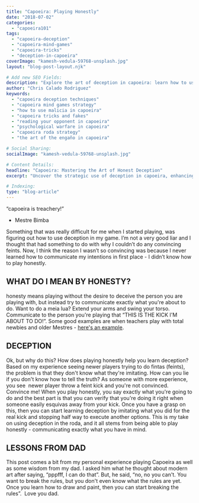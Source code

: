 ```yaml
---
title: "Capoeira: Playing Honestly"
date: "2018-07-02"
categories:
  - "capoeira101"
tags:
  - "capoeira-deception"
  - "capoeira-mind-games"
  - "capoeira-tricks"
  - "deception-in-capoeira"
coverImage: "kamesh-vedula-59768-unsplash.jpg"
layout: "blog-post-layout.njk"

# Add new SEO Fields:
description: "Explore the art of deception in capoeira: learn how to use mind games and tricks to gain an edge in the roda and outsmart your opponent."
author: "Chris Calado Rodriguez"
keywords:
  - "capoeira deception techniques"
  - "capoeira mind games strategy"
  - "how to use malicia in capoeira"
  - "capoeira tricks and fakes"
  - "reading your opponent in capoeira"
  - "psychological warfare in capoeira"
  - "capoeira roda strategy"
  - "the art of the engaño in capoeira"

# Social Sharing:
socialImage: "kamesh-vedula-59768-unsplash.jpg"

# Content Details:
headline: "Capoeira: Mastering the Art of Honest Deception"
excerpt: "Uncover the strategic use of deception in capoeira, enhancing your game with mind games and cunning tactics within the roda."

# Indexing:
type: "blog-article"
---
```


“capoeira is treachery!”

- Mestre Bimba

Something that was really difficult for me when I started playing, was figuring out how to use deception in my game. I’m not a very good liar and I thought that had something to do with why I couldn’t do any convincing feints. Now, I think the reason I wasn’t so convincing was because I never learned how to communicate my intentions in first place - I didn’t know how to play honestly.

## WHAT DO I MEAN BY HONESTY?

honesty means playing without the desire to deceive the person you are playing with, but instead try to communicate exactly what you're about to do. Want to do a meia lua? Extend your arms and swing your torso. Communicate to the person you're playing that “THIS IS THE KICK I'M ABOUT TO DO!”. Some good examples are when teachers play with total newbies and older Mestres - [here's an example](https://www.youtube.com/watch?v=9uCHqYnmacE).

## DECEPTION

Ok, but why do this? How does playing honestly help you learn deception? Based on my experience seeing newer players trying to do fintas (feints), the problem is that they don't know what they're imitating. How can you lie if you don't know how to tell the truth? As someone with more experience, you see  newer player throw a feint kick and you're not convinced. Convince me! When you play honestly, you say exactly what you're going to do and the best part is that you can verify that you're doing it right when someone easily esquivas away from your kick. Once you have a grasp on this, then you can start learning deception by imitating what you did for the real kick and stopping half way to execute another options. This is my take on using deception in the roda, and it all stems from being able to play honestly - communicating exactly what you have in mind.

## LESSONS FROM DAD

This post comes a bit from my personal experience playing Capoeira as well as some wisdom from my dad. I asked him what he thought about modern art after saying, “pppfff, I can do that”. But, he said, “no, no you can't. You want to break the rules, but you don't even know what the rules are yet. Once you learn how to draw and paint, then you can start breaking the rules”.  Love you dad.